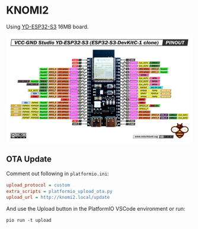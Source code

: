 # KNOMI2

Using [YD-ESP32-S3](https://github.com/vcc-gnd/YD-ESP32-S3) 16MB board.

![board](doc/yd-esp32-s3-devkitc-1-clone-pinout.jpg)

## OTA Update

Comment out following in `platformio.ini`:

```ini
upload_protocol = custom
extra_scripts = platformio_upload_ota.py
upload_url = http://knomi2.local/update
```

And use the Upload button in the PlatformIO VSCode environment
or run:

```console
pio run -t upload

```
